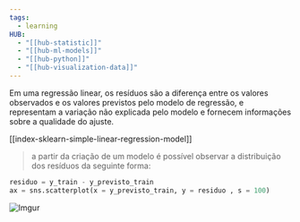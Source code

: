 ```yaml
---
tags:
  - learning
HUB:
  - "[[hub-statistic]]"
  - "[[hub-ml-models]]"
  - "[[hub-python]]"
  - "[[hub-visualization-data]]"
---
```

Em uma regressão linear, os resíduos são a diferença entre os valores observados e os valores previstos pelo modelo de regressão, e representam a variação não explicada pelo modelo e fornecem informações sobre a qualidade do ajuste.

[[index-sklearn-simple-linear-regression-model]]

> a partir da criação de um modelo é possível observar a distribuição dos resíduos da seguinte forma:

```python
residuo = y_train - y_previsto_train
ax = sns.scatterplot(x = y_previsto_train, y = residuo , s = 100)
```


![Imgur](https://i.imgur.com/OqX7UI5.png)

